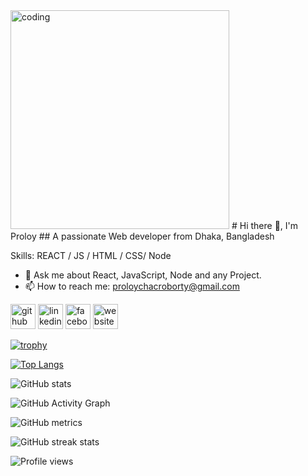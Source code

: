 <img alt="coding" width="350" src="https://i.ibb.co/Mkjg2y8/122.gif">
# Hi there 👋, I'm Proloy
## A passionate Web developer from Dhaka, Bangladesh

Skills: REACT / JS / HTML / CSS/ Node

- 💬 Ask me about React, JavaScript, Node and any Project. 
- 📫 How to reach me: proloychacroborty@gmail.com 


[<img src='https://cdn.jsdelivr.net/npm/simple-icons@3.0.1/icons/github.svg' alt='github' height='40'>](https://github.com/Proloycb)  [<img src='https://cdn.jsdelivr.net/npm/simple-icons@3.0.1/icons/linkedin.svg' alt='linkedin' height='40'>](https://www.linkedin.com/in/proloycb/)  [<img src='https://cdn.jsdelivr.net/npm/simple-icons@3.0.1/icons/facebook.svg' alt='facebook' height='40'>](https://www.facebook.com/bishajit.chakraborty.1)  [<img src='https://cdn.jsdelivr.net/npm/simple-icons@3.0.1/icons/icloud.svg' alt='website' height='40'>](https://proloycb.netlify.app/)  

[![trophy](https://github-profile-trophy.vercel.app/?username=Proloycb)](https://github.com/ryo-ma/github-profile-trophy)

[![Top Langs](https://github-readme-stats.vercel.app/api/top-langs/?username=Proloycb)](https://github.com/anuraghazra/github-readme-stats)

![GitHub stats](https://github-readme-stats.vercel.app/api?username=Proloycb&show_icons=true&count_private=true)  

![GitHub Activity Graph](https://activity-graph.herokuapp.com/graph?username=Proloycb)  

![GitHub metrics](https://metrics.lecoq.io/Proloycb)  

![GitHub streak stats](https://github-readme-streak-stats.herokuapp.com/?user=Proloycb)  

![Profile views](https://gpvc.arturio.dev/Proloycb)  
